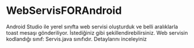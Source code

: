 # WebServisFORAndroid
Android Studio ile yerel sınıfta web servisi oluşturduk ve belli aralıklarla toast mesaşı gönderiliyor. İstediğiniz gibi şekillendirebilirsiniz.
Web servisin kodlandığı sınıf: Servis.java sınıfıdır. Detaylarını inceleyiniz
